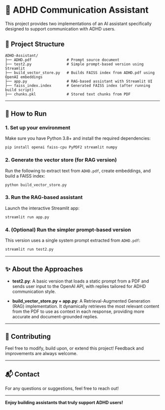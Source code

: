 # 🧠 ADHD Communication Assistant

This project provides two implementations of an AI assistant specifically designed to support communication with ADHD users.

## 📂 Project Structure

```
ADHD-Assistant/
├── ADHD.pdf                # Prompt source document
├── test2.py                # Simple prompt-based version using Streamlit
├── build_vector_store.py   # Builds FAISS index from ADHD.pdf using OpenAI embeddings
├── app.py                  # RAG-based assistant with Streamlit UI
├── faiss_index.index       # Generated FAISS index (after running build script)
├── chunks.pkl              # Stored text chunks from PDF
```

---

## 🚀 How to Run

### 1. Set up your environment
Make sure you have Python 3.8+ and install the required dependencies:

```bash
pip install openai faiss-cpu PyPDF2 streamlit numpy
```

### 2. Generate the vector store (for RAG version)
Run the following to extract text from `ADHD.pdf`, create embeddings, and build a FAISS index:

```bash
python build_vector_store.py
```

### 3. Run the RAG-based assistant
Launch the interactive Streamlit app:

```bash
streamlit run app.py
```

### 4. (Optional) Run the simpler prompt-based version
This version uses a single system prompt extracted from `ADHD.pdf`:

```bash
streamlit run test2.py
```

---

## ✨ About the Approaches

- **test2.py**: A basic version that loads a static prompt from a PDF and sends user input to the OpenAI API, with replies tailored for ADHD communication style.

- **build_vector_store.py + app.py**: A Retrieval-Augmented Generation (RAG) implementation. It dynamically retrieves the most relevant content from the PDF to use as context in each response, providing more accurate and document-grounded replies.

---

## 🤝 Contributing

Feel free to modify, build upon, or extend this project! Feedback and improvements are always welcome.

---

## 📬 Contact

For any questions or suggestions, feel free to reach out!

---

**Enjoy building assistants that truly support ADHD users!**

